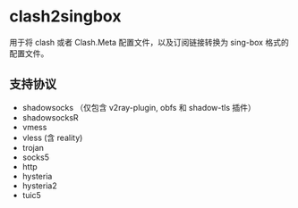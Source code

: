 # clash2singbox
用于将 clash 或者 Clash.Meta 配置文件，以及订阅链接转换为 sing-box 格式的配置文件。

## 支持协议
- shadowsocks （仅包含 v2ray-plugin, obfs 和 shadow-tls 插件）
- shadowsocksR
- vmess
- vless (含 reality)
- trojan
- socks5
- http
- hysteria
- hysteria2
- tuic5
